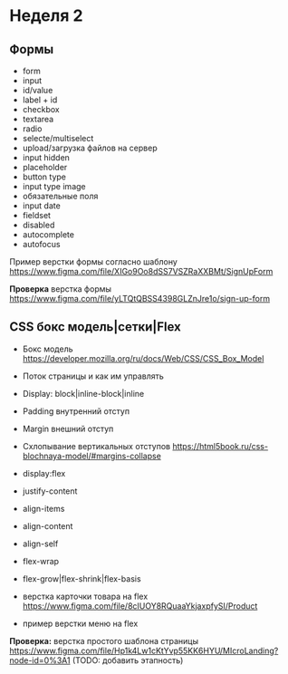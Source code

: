 # Неделя 2

## Формы
- form
- input
- id/value
- label + id
- checkbox
- textarea
- radio
- selecte/multiselect
- upload/загрузка файлов на сервер
- input hidden
- placeholder
- button type
- input type image
- обязательные поля
- input date
- fieldset
- disabled
- autocomplete
- autofocus

Пример верстки формы согласно шаблону https://www.figma.com/file/XIGo9Oo8dSS7VSZRaXXBMt/SignUpForm

**Проверка** верстка формы https://www.figma.com/file/yLTQtQBSS4398GLZnJre1o/sign-up-form

## CSS бокс модель|сетки|Flex

- Бокс модель https://developer.mozilla.org/ru/docs/Web/CSS/CSS_Box_Model
- Поток страницы и как им управлять
- Display: block|inline-block|inline
- Padding внутренний отступ
- Margin внешний отступ
- Схлопывание вертикальных отступов https://html5book.ru/css-blochnaya-model/#margins-collapse

- display:flex
- justify-content
- align-items
- align-content
- align-self
- flex-wrap
- flex-grow|flex-shrink|flex-basis

- верстка карточки товара на flex https://www.figma.com/file/8cIUOY8RQuaaYkjaxpfySI/Product
- пример верстки меню на flex

**Проверка:** верстка простого шаблона страницы
https://www.figma.com/file/Hp1k4Lw1cKtYvp55KK6HYU/MIcroLanding?node-id=0%3A1
(TODO: добавить этапность)
